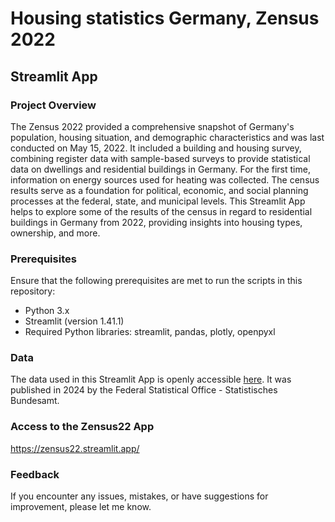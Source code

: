 # Housing statistics Germany, Zensus 2022
## Streamlit App

### Project Overview
The Zensus 2022 provided a comprehensive snapshot of Germany's population, housing situation, and demographic characteristics and was last conducted on May 15, 2022. It included a building and housing survey, combining register data with sample-based surveys to provide statistical data on dwellings and residential buildings in Germany. For the first time, information on energy sources used for heating was collected. The census results serve as a foundation for political, economic, and social planning processes at the federal, state, and municipal levels.
This Streamlit App helps to explore some of the results of the census in regard to residential buildings in Germany from 2022, providing insights into housing types, ownership, and more. 

### Prerequisites
Ensure that the following prerequisites are met to run the scripts in this repository:

- Python 3.x
- Streamlit (version 1.41.1)
- Required Python libraries: streamlit, pandas, plotly, openpyxl

### Data
The data used in this Streamlit App is openly accessible [here](https://www.zensus2022.de/DE/Aktuelles/Gebaeude_Wohnungen_VOE.html).
It was published in 2024 by the Federal Statistical Office - Statistisches Bundesamt.

### Access to the Zensus22 App

https://zensus22.streamlit.app/

### Feedback

If you encounter any issues, mistakes, or have suggestions for improvement, please let me know.
